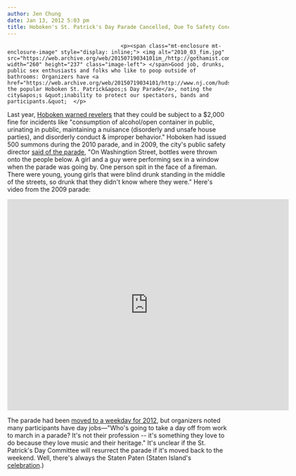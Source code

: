 ```yaml
---
author: Jen Chung
date: Jan 13, 2012 5:03 pm
title: Hoboken's St. Patrick's Day Parade Cancelled, Due To Safety Concerns
---
```


	
										<p><span class="mt-enclosure mt-enclosure-image" style="display: inline;"> <img alt="2010_03_fim.jpg" src="https://web.archive.org/web/20150719034101im_/http://gothamist.com/attachments/jen/2010_03_fim.jpg" width="260" height="237" class="image-left"> </span>Good job, drunks, public sex enthusiasts and folks who like to poop outside of bathrooms: Organizers have <a href="https://web.archive.org/web/20150719034101/http://www.nj.com/hudson/index.ssf/2012/01/hoboken_st_patricks_day_parade_1.html">cancelled the popular Hoboken St. Patrick&apos;s Day Parade</a>, noting the city&apos;s &quot;inability to protect our spectators, bands and participants.&quot;  </p>

<p>Last year, <a href="https://web.archive.org/web/20150719034101/http://gothamist.com/2011/03/04/hoboken_warns_st_patricks_day_revel.php">Hoboken warned revelers</a> that they could be subject to a $2,000 fine for incidents like &quot;consumption of alcohol/open container in public, urinating in public, maintaining a nuisance (disorderly and unsafe house parties), and disorderly conduct &amp; improper behavior.&quot;  Hoboken had issued 500 summons during the 2010 parade, and in 2009, the city&apos;s public safety director <a href="https://web.archive.org/web/20150719034101/http://gothamist.com/2009/03/09/hoboken_st_pattys_parade_rooftop_pe.php">said of the parade</a>, &quot;On Washingtion Street, bottles were thrown onto the people below. A girl and a guy were performing sex in a window when the parade was going by. One person spit in the face of a fireman. There were young, young girls that were blind drunk standing in the middle of the streets, so drunk that they didn&apos;t know where they were.&quot;  Here&apos;s video from the 2009 parade:</p>

<p><iframe width="640" height="480" src="https://web.archive.org/web/20150719034101if_/http://www.youtube.com/embed/lBTwHVw5kIc" frameborder="0" allowfullscreen></iframe></p>

<p>The parade had been <a href="https://web.archive.org/web/20150719034101/http://www.nj.com/hobokennow/index.ssf/2012/01/hoboken_st_patricks_day_parade_6.html">moved to a weekday for 2012</a>, but organizers noted many participants have day jobs&#x2014;&quot;Who&apos;s going to take a day off from work to march in a parade? It&apos;s not their profession -- it&apos;s something they love to do because they love music and their heritage.&quot; It&apos;s unclear if the St. Patrick&apos;s Day Committee will resurrect the parade if it&apos;s moved back to the weekend. Well, there&apos;s always the Staten Paten (Staten Island&apos;s <a href="https://web.archive.org/web/20150719034101/http://gothamist.com/2011/03/03/march_is_st_patricks_month.php">celebration</a>.)</p>					
										
									
				